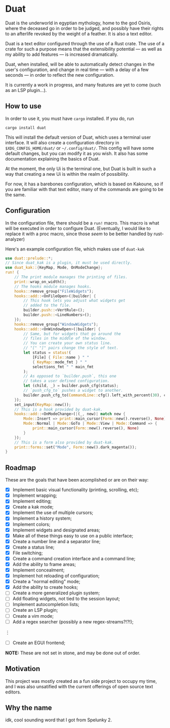 # Duat

Duat is the underworld in egyptian mythology, home to the god Osiris, where the deceased go in order to be judged, and possibly have their rights to an afterlife revoked by the weight of a feather. It is also a text editor.

Duat is a text editor configured through the use of a Rust crate. The use of a crate for such a purpose means that the extensibility potential — as well as my ability to add features — is increased dramatically.

Duat, when installed, will be able to automatically detect changes in the user's configuration, and change in real time — with a delay of a few seconds — in order to reflect the new configuration.

It is currently a work in progress, and many features are yet to come (such as an LSP plugin...).

## How to use

In order to use it, you must have `cargo` installed. If you do, run

`cargo install duat`

This will install the default version of Duat, which uses a terminal user interface. It will also create a configuration directory in `$XDG_CONFIG_HOME/duat/` or `~/.config/duat/`. This config will have some default changes, but you can modify it as you wish. It also has some documentation explaining the basics of Duat.

At the moment, the only Ui is the terminal one, but Duat is built in such a way that creating a new Ui is within the realm of possibility.

For now, it has a barebones configuration, which is based on Kakoune, so if you are familiar with that text editor, many of the commands are going to be the same.

## Configuration

In the configuration file, there should be a `run!` macro. This macro is what will be executed in order to configure Duat. (Eventually, I would like to replace it with a proc macro, since those _seem_ to be better handled by rust-analyzer)

Here's an example configuration file, which makes use of `duat-kak`

```rust
use duat::prelude::*;
// Since duat_kak is a plugin, it must be used directly.
use duat_kak::{KeyMap, Mode, OnModeChange};
run! {
    // The print module manages the printing of files.
    print::wrap_on_width();
    // The hooks module manages hooks.
    hooks::remove_group("FileWidgets");
    hooks::add::<OnFileOpen>(|builder| {
        // This hook lets you adjust what widgets get
        // added to the file.
        builder.push::<VertRule>();
        builder.push::<LineNumbers>();
    });
    hooks::remove_group("WindowWidgets");
    hooks::add::<OnWindowOpen>(|builder| {
        // Same, but for widgets that go around the
        // files in the middle of the window.
        // You can create your own status line.
        // "[" "]" pairs change the style of text.
        let status = status!(
            [File] { File::name } " "
            { KeyMap::mode_fmt } " "
            selections_fmt " " main_fmt
        );
        // As opposed to `builder.push`, this one
        // takes a user defined configuration.
        let (child, _) = builder.push_cfg(status);
        // `push_cfg_to` pushes a widget to another.
        builder.push_cfg_to(CommandLine::cfg().left_with_percent(30), child);
    });
    set_input(KeyMap::new());
    // This is a hook provided by duat-kak.
    hooks::add::<OnModeChange>(|(_, new)| match new {
        Mode::Insert => print::main_cursor(Form::new().reverse(), None),
        Mode::Normal | Mode::GoTo | Mode::View | Mode::Command => {
            print::main_cursor(Form::new().reverse(), None)
        }
    });
    // This is a form also provided by duat-kak.
    print::forms::set("Mode", Form::new().dark_magenta());
}
```

## Roadmap

These are the goals that have been acomplished or are on their way:

- [x] Implement basic visual functionality (printing, scrolling, etc);
- [x] Implement wrapping;
- [x] Implement editing;
- [x] Create a kak mode;
- [x] Implement the use of multiple cursors;
- [x] Implement a history system;
- [x] Implement colors;
- [x] Implement widgets and designated areas;
- [x] Make all of these things easy to use on a public interface;
- [x] Create a number line and a separator line;
- [x] Create a status line;
- [x] File switching;
- [x] Create a command creation interface and a command line;
- [x] Add the ability to frame areas;
- [x] Implement concealment;
- [x] Implement hot reloading of configuration;
- [x] Create a "normal editing" mode;
- [x] Add the ability to create hooks;
- [ ] Create a more generalized plugin system;
- [ ] Add floating widgets, not tied to the session layout;
- [ ] Implement autocompletion lists;
- [ ] Create an LSP plugin;
- [ ] Create a vim mode;
- [ ] Add a regex searcher (possibly a new regex-streams?!?!);

︙

- [ ] Create an EGUI frontend;

__NOTE:__ These are not set in stone, and may be done out of order.

## Motivation

This project was mostly created as a fun side project to occupy my time, and I was also unsatified with the current offerings of open source text editors.

## Why the name

idk, cool sounding word that I got from Spelunky 2.
